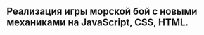 Реализация игры морской бой с новыми механиками на JavaScript, CSS, HTML.
-----------------------------------------------------------------
